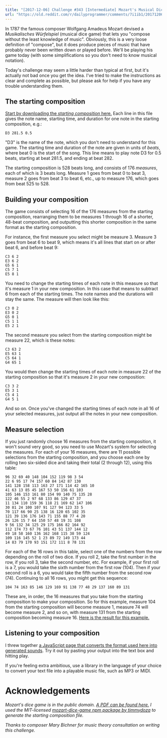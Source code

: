 ```yaml
---
title: "[2017-12-06] Challenge #343 [Intermediate] Mozart's Musical Dice"
url: "https://old.reddit.com/r/dailyprogrammer/comments/7i1ib1/20171206_challenge_343_intermediate_mozarts/"
---
```


In 1787 the famous composer Wolfgang Amadeus Mozart devised a *Musikalisches Würfelspiel* (musical dice game) that lets you "compose without the least knowledge of music".  Obviously, this is a very loose definition of "compose", but it does produce pieces of music that have probably never been written down or played before. We'll be playing his game today (with some simplifications so you don't need to know musical notation).

Today's challenge may seem a little harder than typical at first, but it's actually not bad once you get the idea. I've tried to make the instructions as clear and complete as possible, but please ask for help if you have any trouble understanding them.

## The starting composition

[Start by downloading the *starting composition* here.](https://gist.githubusercontent.com/cosmologicon/708fefa9793753ed4f075aaf781f3d67/raw/f08364a6056691215b99f705b4836f3d131ff6eb/mozart-dice-starting.txt) Each line in this file gives the note name, starting time, and duration for one note in the starting composition, e.g.:

    D3 281.5 0.5

"D3" is the name of the note, which you don't need to understand for this game. The starting time and duration of the note are given in units of *beats*, where beat 0 is the start of the song. This line means to play note D3 for 0.5 beats, starting at beat 281.5, and ending at beat 282.

The starting composition is 528 beats long, and consists of 176 *measures*, each of which is 3 beats long. Measure 1 goes from beat 0 to beat 3, measure 2 goes from beat 3 to beat 6, etc., up to measure 176, which goes from beat 525 to 528.

## Building your composition

The game consists of selecting 16 of the 176 measures from the starting composition, rearranging them to be measures 1 through 16 of a shorter, 48-beat composition, and outputting this shorter composition in the same format as the starting composition.

For instance, the first measure you select might be measure 3. Measure 3 goes from beat 6 to beat 9, which means it's all lines that start on or after beat 6, and before beat 9:

    C3 6 2
    E3 6 2
    G5 6 1
    C5 7 1
    E5 8 1

You need to change the starting times of each note in this measure so that it's measure 1 in your new composition. In this case that means to subtract 6 from each of the starting times. The note names and the durations will stay the same. The measure will then look like this:

    C3 0 2
    E3 0 2
    G5 0 1
    C5 1 1
    E5 2 1

The second measure you select from the starting composition might be measure 22, which is these notes:

    C3 63 2
    E5 63 1
    C5 64 1
    G4 65 1

You would then change the starting times of each note in measure 22 of the starting composition so that it's measure 2 in your new composition:

    C3 3 2
    E5 3 1
    C5 4 1
    G4 5 1

And so on. Once you've changed the starting times of each note in all 16 of your selected measures, just output all the notes in your new composition.

## Measure selection

If you just randomly choose 16 measures from the starting composition, it won't sound very good, so you need to use Mozart's system for selecting the measures. For each of your 16 measures, there are 11 possible selections from the starting composition, and you choose each one by rolling two six-sided dice and taking their total (2 through 12), using this table:

	96 32 69 40 148 104 152 119 98 3 54
	22 6 95 17 74 157 60 84 142 87 130
	141 128 158 113 163 27 171 114 42 165 10
	41 63 13 85 45 167 53 50 156 61 103
	105 146 153 161 80 154 99 140 75 135 28
	122 46 55 2 97 68 133 86 129 47 37
	11 134 110 159 36 118 21 169 62 147 106
	30 81 24 100 107 91 127 94 123 33 5
	70 117 66 90 25 138 16 120 65 102 35
	121 39 136 176 143 71 155 88 77 4 20
	26 126 15 7 64 150 57 48 19 31 108
	9 56 132 34 125 29 175 166 82 164 92
	112 174 73 67 76 101 43 51 137 144 12
	49 18 58 160 136 162 168 115 38 59 124
	109 116 145 52 1 23 89 72 149 173 44
	14 83 79 170 93 151 172 111 8 78 131

For each of the 16 rows in this table, select one of the numbers from the row depending on the roll of two dice. If you roll 2, take the first number in the row, if you roll 3, take the second number, etc. For example, if your first roll is a 7, you would take the sixth number from the first row (104). Then if your second roll is a 6, you would take the fifth number from the second row (74). Continuing to all 16 rows, you might get this sequence:

	104 74 163 85 146 129 169 91 138 77 48 29 137 160 89 131

These are, in order, the 16 measures that you take from the starting composition to make your composition. So for this example, measure 104 from the starting composition will become measure 1, measure 74 will become measure 2, and so on, with measure 131 from the starting composition becoming measure 16. [Here is the result for this example.](https://gist.githubusercontent.com/cosmologicon/add771c183866539d5a68c2d9771ed49/raw/4d3d207d0bce3a87ea089c0920b95473316381be/mozart-dice-example-solution.txt)

## Listening to your composition

I threw together [a JavaScript page that converts the format used here into generated sounds](http://ufx.space/stuff/mozart-dice/). Try it out by pasting your output into the text box and hitting play.

If you're feeling extra ambitious, use a library in the language of your choice to convert your text file into a playable music file, such as MP3 or MIDI.

# Acknowledgements

*Mozart's dice game is in the public domain. [A PDF can be found here.](http://hz.imslp.info/files/imglnks/usimg/b/bc/IMSLP20432-PMLP47543-mozart_-_dice_waltz.pdf) I used the MIT-licensed [mozart-dice-game npm package by timmydoza](https://github.com/timmydoza/mozart-dice-game) to generate the starting composition file.*

*Thanks to composer Mary Bichner for music theory consultation on writing this challenge.*